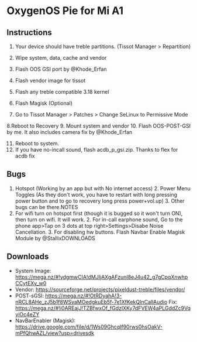 # OxygenOS Pie for Mi A1

## Instructions

1. Your device should have treble partitions. (Tissot Manager > Repartition)
2. Wipe system, data, cache and vendor


3. Flash OOS GSI port by @Khode_Erfan 
4. Flash vendor image for tissot
5. Flash any treble compatible 3.18 kernel
6. Flash Magisk (Optional)
7. Go to Tissot Manager > Patches > Change SeLinux to Permissive Mode


8.Reboot to Recovery
9. Mount system and vendor
10. Flash OOS-POST-GSI by me. It also includes camera fix by @Khode_Erfan


11. Reboot to system.
12. If you have no-incall sound, flash acdb_p_gsi.zip. Thanks to flex for acdb fix

## Bugs
1. Hotspot (Working by an app but with No internet access)  2. Power Menu Toggles (As they don't work, you have to restart with long pressing power button and to go to recovery long press power+vol.up)  3. Other bugs can be there.NOTES
1. For wifi turn on hotspot first (though it is bugged so it won't turn ON), then turn on wifi. It will work.  2. For in-call earphone sound, Go to the phone app>Tap on 3 dots at top right>Settings>Disabe Noise Cancellation.  3. For disabling hw buttons. Flash Navbar Enable Magisk Module by @StallixDOWNLOADS

## Downloads
- System Image: https://mega.nz/#!ydgmwCIA!dMJIjAXgAFzunI8eJ4u42_g7gCpqXnwhpCCytEXy_w0
- Vendor: https://sourceforge.net/projects/pixeldust-treble/files/vendor/
- POST-sGSI: https://mega.nz/#!OtRDyahA!3-nRCL8AHe_zJ5b1f8WSyaMOedgkuEb5f-7e1XfKekQInCallAudio Fix: https://mega.nz/#!i0AREajJ!TZBfwxOf_fGdzlXKy7dFVEW4aPLGddZc9VqyiOc4eZY
- NavBarEnabler (Magisk): https://drive.google.com/file/d/1Ws09GhcqIf90rws0hsOakV-mPfQhwAZL/view?usp=drivesdk